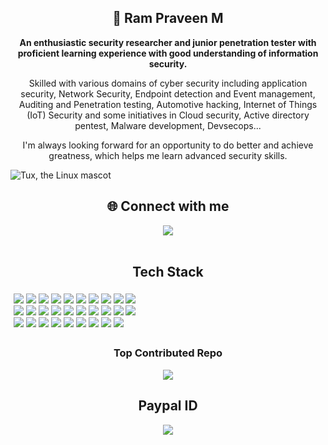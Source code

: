 <h2 align="center">💫 Ram Praveen M</h2>
<p align="center"><b>An enthusiastic security researcher and junior penetration tester with proficient learning experience with good understanding of information security.</b></p>

<p align="center">Skilled with various domains of cyber security including application security, Network Security, Endpoint detection and Event management, Auditing and Penetration testing, Automotive hacking, Internet of Things (IoT) Security and some initiatives in Cloud security, Active directory pentest, Malware development, Devsecops...</p>

<p align="center">I'm always looking forward for an opportunity to do better and achieve greatness, which helps me learn advanced security skills.</p>

![Tux, the Linux mascot](/assets/images/tux.png)

<div align="center">
<h2>🌐 Connect with me</h2>
<a href="https://linkedin.com/in/ram-praveen"><img src="https://img.shields.io/badge/LinkedIn-%230077B5.svg?logo=linkedin&logoColor=white"></a>
</div>  
<br>

<h2 align="center">Tech Stack</h2>
<div id="techstack" style="display: inline-block;
    width: 200px;
    padding: 5px;">
<img src="https://img.shields.io/badge/python-3670A0?style=flat&logo=python&logoColor=ffdd54">     <img src="https://img.shields.io/badge/Firebase-039BE5?style=flat&logo=Firebase&logoColor=white">     <img src="https://img.shields.io/badge/markdown-%23000000.svg?style=flat&logo=markdown&logoColor=white">     <img src="https://img.shields.io/badge/shell_script-%23121011.svg?style=flat&logo=gnu-bash&logoColor=white">     <img src="https://img.shields.io/badge/Windows%20Terminal-%234D4D4D.svg?style=flat&logo=windows-terminal&logoColor=white">     <img src="https://img.shields.io/badge/c-%2300599C.svg?style=flat&logo=c&logoColor=white">     <img src="https://img.shields.io/badge/c++-%2300599C.svg?style=flat&logo=c%2B%2B&logoColor=white">     <img src="https://img.shields.io/badge/html5-%23E34F26.svg?style=flat&logo=html5&logoColor=white">     <img src="https://img.shields.io/badge/AWS-%23FF9900.svg?style=flat&logo=amazon-aws&logoColor=white">     <img src="https://img.shields.io/badge/opencv-%23white.svg?style=flat&logo=opencv&logoColor=white">     <img src="https://img.shields.io/badge/WordPress-%23117AC9.svg?style=flat&logo=WordPress&logoColor=white">     <img src="https://img.shields.io/badge/apache-%23D42029.svg?style=flat&logo=apache&logoColor=white">     <img src="https://img.shields.io/badge/nginx-%23009639.svg?style=flat&logo=nginx&logoColor=white">     <img src="https://img.shields.io/badge/mysql-%2300000f.svg?style=flat&logo=mysql&logoColor=white">     <img src="https://img.shields.io/badge/Adobe%20After%20Effects-9999FF.svg?style=flat&logo=Adobe%20After%20Effects&logoColor=white">     <img src="https://img.shields.io/badge/adobe%20illustrator-%23FF9A00.svg?style=flat&logo=adobe%20illustrator&logoColor=white">     <img src="https://img.shields.io/badge/adobe%20photoshop-%2331A8FF.svg?style=flat&logo=adobe%20photoshop&logoColor=white">     <img src="https://img.shields.io/badge/figma-%23F24E1E.svg?style=flat&logo=figma&logoColor=white">     <img src="https://img.shields.io/badge/Canva-%2300C4CC.svg?style=flat&logo=Canva&logoColor=white">     <img src="https://img.shields.io/badge/Inkscape-e0e0e0?style=flat&logo=inkscape&logoColor=080A13">     <img src="https://img.shields.io/badge/Keras-%23D00000.svg?style=flat&logo=Keras&logoColor=white">     <img src="https://img.shields.io/badge/Matplotlib-%23ffffff.svg?style=flat&logo=Matplotlib&logoColor=black">     <img src="https://img.shields.io/badge/numpy-%23013243.svg?style=flat&logo=numpy&logoColor=white">     <img src="https://img.shields.io/badge/pandas-%23150458.svg?style=flat&logo=pandas&logoColor=white">     <img src="https://img.shields.io/badge/TensorFlow-%23FF6F00.svg?style=flat&logo=TensorFlow&logoColor=white">     <img src="https://img.shields.io/badge/vagrant-%231563FF.svg?style=flat&logo=vagrant&logoColor=white">     <img src="https://img.shields.io/badge/splunk-000000.svg?style=flat&logo=splunk&color=%23000000">     <img src="https://img.shields.io/badge/Git-fc6d26?style=flat&logo=git&logoColor=white">     <img src="https://img.shields.io/badge/Linux-FCC624?style=flat&logo=linux&logoColor=black">
</div>

<!-- ## 📊 GitHub Stats
![](https://github-readme-stats.vercel.app/api?username=JuSTinMrp&theme=midnight-purple&hide_border=true&include_all_commits=true&count_private=true)<br/>
![](https://github-readme-streak-stats.herokuapp.com/?user=JuSTinMrp&theme=midnight-purple&hide_border=true)<br/>
![](https://github-readme-stats.vercel.app/api/top-langs/?username=JuSTinMrp&theme=midnight-purple&hide_border=true&include_all_commits=true&count_private=true&layout=compact) -->

<h3 align="center">Top Contributed Repo</h3>
<div align="center"><img src="https://github-contributor-stats.vercel.app/api?username=JuSTinMrp&limit=5&theme=midnight-purple&hide_border=true&combine_all_yearly_contributions=true" align="center" /></div>
<!-- ---
[![](https://visitcount.itsvg.in/api?id=JuSTinMrp&icon=6&color=0)](https://visitcount.itsvg.in) -->

<h2 align="center">Paypal ID</h2>
<div align="center">
<a href="https://paypal.me/RamPraveenM07"><img src="https://img.shields.io/badge/PayPal-00457C?style=for-the-badge&logo=paypal&logoColor=white"></a>
</div>